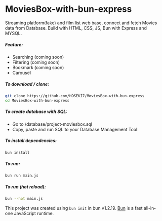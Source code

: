 # MoviesBox-with-bun-express

Streaming platform(fake) and film list web base, connect and fetch Movies data from Database.
Build with HTML, CSS, JS, Bun with Express and MYSQL.

##### Feature:

- Searching (coming soon)
- Filtering (coming soon)
- Bookmark (coming soon)
- Carousel

##### To download / clone:

```bash
git clone https://github.com/HOSEKI7/MoviesBox-with-bun-express
cd MoviesBox-with-bun-express
```

##### To create database with SQL:

- Go to /database/project-moviesbox.sql
- Copy, paste and run SQL to your Database Management Tool

##### To install dependencies:

```bash
bun install
```

##### To run:

```bash
bun run main.js
```

##### To run (hot reload):

```bash
bun --hot main.js
```

This project was created using `bun init` in bun v1.2.19. [Bun](https://bun.com) is a fast all-in-one JavaScript runtime.
